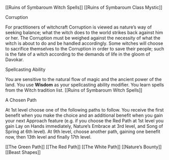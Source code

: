 [[Ruins of Symbaroum Witch Spells]]
[[Ruins of Symbaroum Class Mystic]]

Corruption

For practitioners of witchcraft Corruption is viewed as nature’s way of seeking balance; what the witch does to the world strikes back against him or her. The Corruption must be weighed against the necessity of what the witch is about to do and be handled accordingly. Some witches will choose to sacrifice themselves to the Corruption in order to save their people; such is the fate of a witch according to the demands of life in the gloom of Davokar.

Spellcasting Ability

You are sensitive to the natural flow of magic and the ancient power of the land. You use **Wisdom** as your spellcasting ability modifier. You learn spells from the Witch tradition list. [[Ruins of Symbaroum Witch Spells]]

A Chosen Path

At 1st level choose one of the following paths to follow. You receive the first benefit when you make the choice and an additional benefit when you gain your next Approach feature (e.g. if you choose the Red Path at 1st level you gain Lay on Hands immediately, Nature’s Embrace at 3rd level, and Song of Spring at 6th level). At 9th level, choose another path, gaining one benefit now, then 13th level and finally 17th level.


[[The Green Path]]
[[The Red Path]]
[[The White Path]]
[[Nature’s Bounty]]
[[Beast Shapes]]

